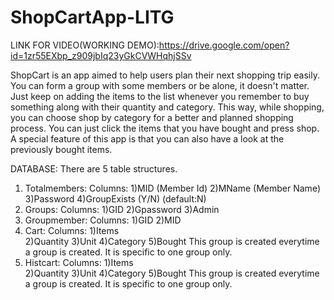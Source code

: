 # ShopCartApp-LITG
LINK FOR VIDEO(WORKING DEMO):https://drive.google.com/open?id=1zr55EXbp_z909jbIq23yGkCVWHqhjSSv

ShopCart is an app aimed to help users plan their next shopping trip easily. You can form a group with some members or be alone, it doesn't matter. Just keep on adding the items to the list whenever you remember to buy something along with their quantity and category. This way, while shopping, you can choose shop by category for a better and planned shopping process. You can just click the items that you have bought and press shop. A special feature of this app is that you can also have a look at the previously bought items.



DATABASE:
There are 5 table structures.
1) Totalmembers:
Columns: 1)MID (Member Id)
         2)MName (Member Name)
         3)Password
         4)GroupExists (Y/N) (default:N)
2) Groups:
Columns: 1)GID
         2)Gpassword
         3)Admin
3) Groupmember:
Columns: 1)GID
         2)MID
4) Cart<gid>:
Columns: 1)Items  
         2)Quantity 
         3)Unit 
         4)Category
         5)Bought
  This group is created everytime a group is created. It is specific to one group only.
 5) Histcart<gid>:
Columns: 1)Items  
         2)Quantity 
         3)Unit 
         4)Category
         5)Bought
  This group is created everytime a group is created.  It is specific to one group only.
         
